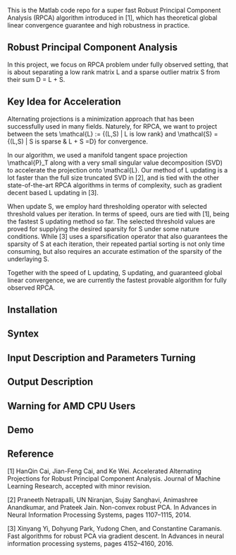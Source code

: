 This is the Matlab code repo for a super fast Robust Principal Component Analysis (RPCA) algorithm introduced in [1], which has theoretical global linear convergence guarantee and high robustness in practice. 

## Robust Principal Component Analysis
In this project, we focus on RPCA problem under fully observed setting, that is about separating a low rank matrix L and a sparse outlier matrix S from their sum D = L + S.

## Key Idea for Acceleration
Alternating projections is a minimization approach that has been successfully used in many fields. Naturely, for RPCA, we want to project between the sets \mathcal{L} := {(L,S) | L is low rank} and \mathcal{S} = {(L,S) | S is sparse & L + S =D} for convergence. 

In our algorithm, we used a manifold tangent space projection \mathcal{P}_T along with a very small singular value decomposition (SVD) to accelerate the projection onto \mathcal{L}. Our method of L updating is a lot faster than the full size truncated SVD in [2], and is tied with the other state-of-the-art RPCA algorithms in terms of complexity, such as gradient decent based L updating in [3].

When update S, we employ hard thresholding operator with selected threshold values per iteration. In terms of speed, ours are tied with [1], being the fastest S updating method so far. The selected threshold values are proved for supplying the desired sparsity for S under some nature conditions. While [3] uses a sparsification operator that also guarantees the sparsity of S at each iteration, their repeated partial sorting is not only time consuming, but also requires an accurate estimation of the sparsity of the underlaying S.

Together with the speed of L updating, S updating, and guaranteed global linear convergence, we are currently the fastest provable algorithm for fully observed RPCA.

## Installation

## Syntex

## Input Description and Parameters Turning

## Output Description

## Warning for AMD CPU Users

## Demo

## Reference
[1] HanQin Cai, Jian-Feng Cai, and Ke Wei. Accelerated Alternating Projections for Robust Principal Component Analysis. Journal of Machine Learning Research, accepted with minor revision.

[2] Praneeth Netrapalli, UN Niranjan, Sujay Sanghavi, Animashree Anandkumar, and Prateek Jain. Non-convex robust PCA. In Advances in Neural Information Processing Systems, pages 1107–1115, 2014.

[3] Xinyang Yi, Dohyung Park, Yudong Chen, and Constantine Caramanis. Fast algorithms for robust PCA via gradient descent. In Advances in neural information processing systems, pages 4152–4160, 2016.
